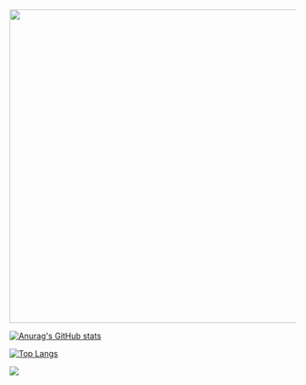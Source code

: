 <img src="https://media.giphy.com/media/Nx0rz3jtxtEre/giphy.gif"  width="1000" height="550">




[![Anurag's GitHub stats](https://github-readme-stats.vercel.app/api?username=albonec&theme=tokyonight)](https://github.com/anuraghazra/github-readme-stats)

[![Top Langs](https://github-readme-stats.vercel.app/api/top-langs/?username=albonec&langs_count=4&exclude_repo=3ds-stuff&hide=glsl,css,tcl&theme=tokyonight)](https://github.com/anuraghazra/github-readme-stats)

![](https://komarev.com/ghpvc/?username=albonec&label=PROFILE+VIEWS)


